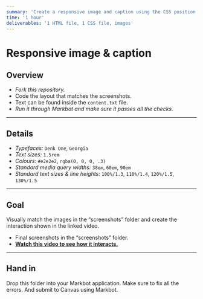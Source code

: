 ```yaml
---
summary: 'Create a responsive image and caption using the CSS position properties and media queries.'
time: '1 hour'
deliverables: '1 HTML file, 1 CSS file, images'
---
```


# Responsive image & caption

## Overview  

- *Fork this repository.*
- Code the layout that matches the screenshots.
- Text can be found inside the `content.txt` file.
- *Run it through Markbot and make sure it passes all the checks.*

---

## Details

- *Typefaces:* `Denk One`, `Georgia`
- *Text sizes:* `1.5rem`
- *Colours:* `#e2e2e2`, `rgba(0, 0, 0, .3)`
- *Standard media query widths:* `38em`, `60em`, `90em`
- *Standard text sizes & line heights:* `100%/1.3`, `110%/1.4`, `120%/1.5`, `130%/1.5`

---

## Goal

Visually match the images in the “screenshots” folder and create the interaction shown in the linked video.

- Final screenshots in the “screenshots” folder.
- [**Watch this video to see how it interacts.**](https://youtu.be/jUkCdgGDlvs)

---

## Hand in

Drop this folder into your Markbot application. Make sure to fix all the errors. And submit to Canvas using Markbot.
